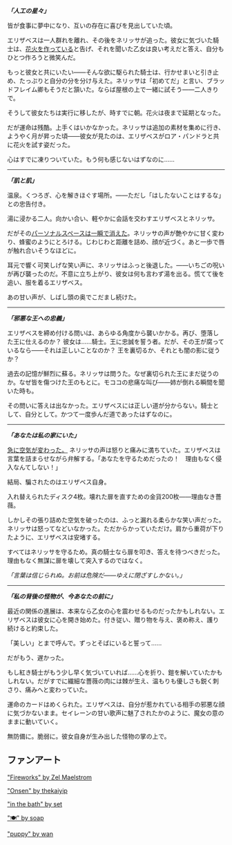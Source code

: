<!-- title: 許すか、忘れるか -->
<!-- relationship: Romantic -->

**_「人工の星々」_**

皆が食事に夢中になり、互いの存在に喜びを見出していた頃。

エリザベスは一人群れを離れ、その後をネリッサが追った。彼女に気づいた騎士は、[花火を作っている](https://youtu.be/sDjysXFWYbI?t=10435)と告げ、それを聞いた乙女は良い考えだと答え、自分もひとつ作ろうと微笑んだ。

もっと彼女と共にいたい――そんな欲に駆られた騎士は、行かせまいと引き止め、たっぷりと自分の分を分け与えた。ネリッサは「初めてだ」と言い、ブラッドフレイム卿もそうだと頷いた。ならば屋根の上で一緒に試そう――二人きりで。

そうして彼女たちは実行に移したが、時すでに朝。花火は夜まで延期となった。

だが運命は残酷。上手くはいかなかった。ネリッサは追加の素材を集めに行き、ようやく月が昇った頃――彼女が見たのは、エリザベスがロア・パンドラと共に花火を試す姿だった。

心はすでに凍りついていた。もう何も感じないはずなのに……

---

**_「肌と肌」_**

温泉。くつろぎ、心を解きほぐす場所。――ただし「はしたないことはするな」との忠告付き。

湯に浸かる二人。向かい合い、軽やかに会話を交わすエリザベスとネリッサ。

だがその[パーソナルスペースは一瞬で消えた](https://www.youtube.com/live/sDjysXFWYbI?t=11173)。ネリッサの声が艶やかに甘く変わり、蜂蜜のようにとろける。じわじわと距離を詰め、顔が近づく。あと一歩で唇が触れ合いそうなほどに。

耳元で響く可笑しげな笑い声に、ネリッサはふっと後退した。――いちごの呪いが再び襲ったのだ。不意に立ち上がり、彼女は何も言わず湯を出る。慌てて後を追い、服を着るエリザベス。

あの甘い声が、しばし頭の奥でこだまし続けた。

---

**_「邪悪な王への忠義」_**

エリザベスを締め付ける問いは、あらゆる角度から襲いかかる。再び、堕落した王に仕えるのか？ 彼女は……騎士。王に忠誠を誓う者。だが、その王が腐っているなら――それは正しいことなのか？ 王を裏切るか、それとも闇の影に従うか？

過去の記憶が鮮烈に蘇る。ネリッサは問うた。なぜ裏切られた王にまだ従うのか。なぜ皆を傷つけた王のもとに。モココの悲痛な叫び――姉が倒れる瞬間を聞いた時も。

その問いに答えは出なかった。エリザベスには正しい道が分からない。騎士として、自分として。かつて一度歩んだ道であったはずなのに。

---

**_「あなたは私の家にいた」_**

[急に空気が変わった。](https://www.youtube.com/live/sDjysXFWYbI?t=11611) ネリッサの声は怒りと痛みに満ちていた。エリザベスは言葉を詰まらせながら弁解する。「あなたを守るためだったの！　理由もなく侵入なんてしない！」

結局、騙されたのはエリザベス自身。

入れ替えられたディスク4枚。壊れた扉を直すための金貨200枚――理由なき薔薇。

しかしその張り詰めた空気を破ったのは、ふっと漏れる柔らかな笑い声だった。ネリッサは怒ってなどいなかった。ただからかっていただけ。肩から重荷が下りたように、エリザベスは安堵する。

すべてはネリッサを守るため。真の騎士なら扉を叩き、答えを待つべきだった。理由もなく無謀に扉を壊して突入するのではなく。

_「言葉は信じられぬ。お前は危険だ――ゆえに閉ざすしかない。」_

---

**_「私の背後の怪物が、今あなたの前に」_**

最近の関係の進展は、本来なら乙女の心を震わせるものだったかもしれない。エリザベスは彼女に心を開き始めた。付き従い、贈り物を与え、褒め称え、護り続けると約束した。

「美しい」とまで呼んで。ずっとそばにいると誓って……

だがもう、遅かった。

もし紅き騎士がもう少し早く気づいていれば……心を折り、鎧を解いていたかもしれない。だがすでに繊細な薔薇の肉には棘が生え、温もりも優しさも鋭く刺さり、痛みへと変わっていた。

運命のカードはめくられた。エリザベスは、自分が惹かれている相手の邪悪な顔に気づかないまま。セイレーンの甘い歌声に魅了されたかのように、魔女の意のままに動いていく。

無防備に。脆弱に。彼女自身が生み出した怪物の掌の上で。

## ファンアート

["Fireworks" by Zel Maelstrom](https://x.com/zelmaelstrom/status/1922143256164356165)

["Onsen" by thekaiyip](https://x.com/thekaiyip/status/1921344476032663740)

["in the bath" by set](https://x.com/_se_t_/status/1921155712278798577)

["🍽️" by soap](https://x.com/SiFXi_/status/1922715233606377622)

["puppy" by wan](https://x.com/wan_m_i/status/1921113665530478793)
